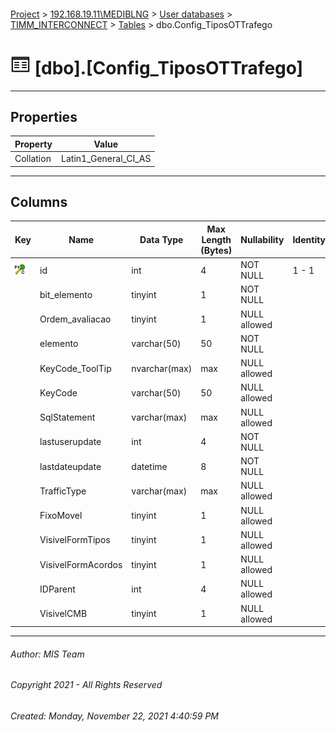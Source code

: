 #### 

[Project](../../../../index.md) > [192.168.19.11\\MEDIBLNG](../../../index.md) > [User databases](../../index.md) > [TIMM_INTERCONNECT](../index.md) > [Tables](Tables.md) > dbo.Config_TiposOTTrafego

# ![Tables](../../../../Images/Table32.png) [dbo].[Config_TiposOTTrafego]

---

## <a name="#properties"></a>Properties

| Property | Value |
|---|---|
| Collation | Latin1_General_CI_AS |


---

## <a name="#columns"></a>Columns

| Key | Name | Data Type | Max Length (Bytes) | Nullability | Identity |
|---|---|---|---|---|---|
| [![Cluster Primary Key PK_Config_TiposOTTrafego: id](../../../../Images/pkcluster.png)](#indexes) | id | int | 4 | NOT NULL | 1 - 1 |
|  | bit_elemento | tinyint | 1 | NOT NULL |  |
|  | Ordem_avaliacao | tinyint | 1 | NULL allowed |  |
|  | elemento | varchar(50) | 50 | NOT NULL |  |
|  | KeyCode_ToolTip | nvarchar(max) | max | NULL allowed |  |
|  | KeyCode | varchar(50) | 50 | NULL allowed |  |
|  | SqlStatement | varchar(max) | max | NULL allowed |  |
|  | lastuserupdate | int | 4 | NOT NULL |  |
|  | lastdateupdate | datetime | 8 | NOT NULL |  |
|  | TrafficType | varchar(max) | max | NULL allowed |  |
|  | FixoMovel | tinyint | 1 | NULL allowed |  |
|  | VisivelFormTipos | tinyint | 1 | NULL allowed |  |
|  | VisivelFormAcordos | tinyint | 1 | NULL allowed |  |
|  | IDParent | int | 4 | NULL allowed |  |
|  | VisivelCMB | tinyint | 1 | NULL allowed |  |


---

###### Author:  MIS Team

###### Copyright 2021 - All Rights Reserved

###### Created: Monday, November 22, 2021 4:40:59 PM


